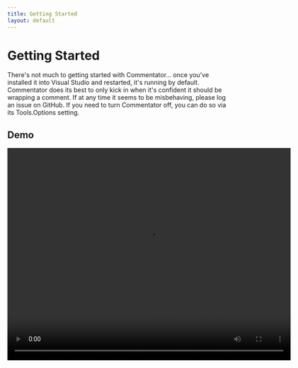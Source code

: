 ```yaml
---
title: Getting Started
layout: default
---
```


# Getting Started

There's not much to getting started with Commentator... once you've installed it
into Visual Studio and restarted, it's running by default.  Commentator does its
best to only kick in when it's confident it should be wrapping a comment.  If at
any time it seems to be misbehaving, please log an issue on GitHub.  If you need
to turn Commentator off, you can do so via its Tools.Options setting.

## Demo

<video width="640" height="480" controls>
	<source src="demo.wmv" type="video/wmv" />
	<source src="demo.mp4" type="video/mp4" />
</video>